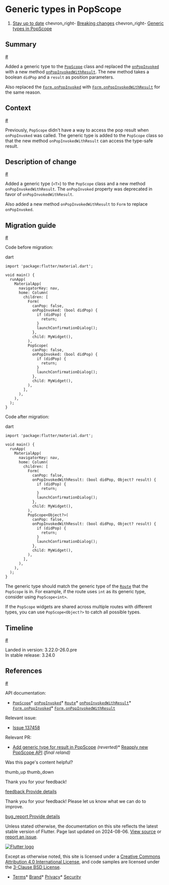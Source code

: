 Generic types in PopScope
=========================

1. [Stay up to date](/release) chevron\_right- [Breaking changes](/release/breaking-changes) chevron\_right- [Generic types in PopScope](/release/breaking-changes/popscope-with-result)

Summary
-------

[#](#summary)

Added a generic type to the [`PopScope`](https://api.flutter.dev/flutter/widgets/PopScope-class.html) class and replaced the [`onPopInvoked`](https://api.flutter.dev/flutter/widgets/PopScope/onPopInvoked.html) with a new method [`onPopInvokedWithResult`](https://api.flutter.dev/flutter/widgets/PopScope/onPopInvokedWithResult.html). The new method takes a boolean `didPop` and a `result` as position parameters.

Also replaced the [`Form.onPopInvoked`](https://api.flutter.dev/flutter/widgets/Form/onPopInvoked.html) with [`Form.onPopInvokedWithResult`](https://api.flutter.dev/flutter/widgets/Form/onPopInvokedWithResult.html) for the same reason.

Context
-------

[#](#context)

Previously, `PopScope` didn't have a way to access the pop result when `onPopInvoked` was called. The generic type is added to the `PopScope` class so that the new method `onPopInvokedWithResult` can access the type-safe result.

Description of change
---------------------

[#](#description-of-change)

Added a generic type (`<T>`) to the `PopScope` class and a new method `onPopInvokedWithResult`. The `onPopInvoked` property was deprecated in favor of `onPopInvokedWithResult`.

Also added a new method `onPopInvokedWithResult` to `Form` to replace `onPopInvoked`.

Migration guide
---------------

[#](#migration-guide)

Code before migration:

dart

```
import 'package:flutter/material.dart';

void main() {
  runApp(
    MaterialApp(
      navigatorKey: nav,
      home: Column(
        children: [
          Form(
            canPop: false,
            onPopInvoked: (bool didPop) {
              if (didPop) {
                return;
              }
              launchConfirmationDialog();
            },
            child: MyWidget(),
          ),
          PopScope(
            canPop: false,
            onPopInvoked: (bool didPop) {
              if (didPop) {
                return;
              }
              launchConfirmationDialog();
            },
            child: MyWidget(),
          ),
        ],
      ),
    ),
  );
}
```

Code after migration:

dart

```
import 'package:flutter/material.dart';

void main() {
  runApp(
    MaterialApp(
      navigatorKey: nav,
      home: Column(
        children: [
          Form(
            canPop: false,
            onPopInvokedWithResult: (bool didPop, Object? result) {
              if (didPop) {
                return;
              }
              launchConfirmationDialog();
            },
            child: MyWidget(),
          ),
          PopScope<Object?>(
            canPop: false,
            onPopInvokedWithResult: (bool didPop, Object? result) {
              if (didPop) {
                return;
              }
              launchConfirmationDialog();
            },
            child: MyWidget(),
          ),
        ],
      ),
    ),
  );
}
```

The generic type should match the generic type of the [`Route`](https://api.flutter.dev/flutter/widgets/Route-class.html) that the `PopScope` is in. For example, if the route uses `int` as its generic type, consider using `PopScope<int>`.

If the `PopScope` widgets are shared across multiple routes with different types, you can use `PopScope<Object?>` to catch all possible types.

Timeline
--------

[#](#timeline)

Landed in version: 3.22.0-26.0.pre  
 In stable release: 3.24.0

References
----------

[#](#references)

API documentation:

* [`PopScope`](https://api.flutter.dev/flutter/widgets/PopScope-class.html)* [`onPopInvoked`](https://api.flutter.dev/flutter/widgets/PopScope/onPopInvoked.html)* [`Route`](https://api.flutter.dev/flutter/widgets/Route-class.html)* [`onPopInvokedWithResult`](https://api.flutter.dev/flutter/widgets/PopScope/onPopInvokedWithResult.html)* [`Form.onPopInvoked`](https://api.flutter.dev/flutter/widgets/Form/onPopInvoked.html)* [`Form.onPopInvokedWithResult`](https://api.flutter.dev/flutter/widgets/Form/onPopInvokedWithResult.html)

Relevant issue:

* [Issue 137458](https://github.com/flutter/flutter/issues/137458)

Relevant PR:

* [Add generic type for result in PopScope](https://github.com/flutter/flutter/pull/139164) *(reverted)** [Reapply new PopScope API](https://github.com/flutter/flutter/pull/147607) *(final reland)*

Was this page's content helpful?

thumb\_up thumb\_down

Thank you for your feedback!

 [feedback Provide details](https://github.com/flutter/website/issues/new?template=1_page_issue.yml&&page-url=https://docs.flutter.dev/release/breaking-changes/popscope-with-result/&page-source=https://github.com/flutter/website/tree/main/src/content/release/breaking-changes/popscope-with-result.md)

Thank you for your feedback! Please let us know what we can do to improve.

 [bug\_report Provide details](https://github.com/flutter/website/issues/new?template=1_page_issue.yml&&page-url=https://docs.flutter.dev/release/breaking-changes/popscope-with-result/&page-source=https://github.com/flutter/website/tree/main/src/content/release/breaking-changes/popscope-with-result.md)

Unless stated otherwise, the documentation on this site reflects the latest stable version of Flutter. Page last updated on 2024-08-06. [View source](https://github.com/flutter/website/tree/main/src/content/release/breaking-changes/popscope-with-result.md) or [report an issue](https://github.com/flutter/website/issues/new?template=1_page_issue.yml&&page-url=https://docs.flutter.dev/release/breaking-changes/popscope-with-result/&page-source=https://github.com/flutter/website/tree/main/src/content/release/breaking-changes/popscope-with-result.md "Report an issue with this page").

[![Flutter logo](/assets/images/branding/flutter/logo+text/horizontal/white.svg)](https://flutter.dev)

Except as otherwise noted, this site is licensed under a [Creative Commons Attribution 4.0 International License](https://creativecommons.org/licenses/by/4.0/), and code samples are licensed under the [3-Clause BSD License](https://opensource.org/licenses/BSD-3-Clause).

* [Terms](/tos "Terms of use")* [Brand](/brand "Brand usage guidelines")* [Privacy](https://policies.google.com/privacy "Privacy policy")* [Security](/security "Security philosophy and practices")

   